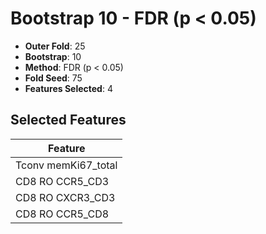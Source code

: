 # Bootstrap 10 - FDR (p < 0.05)

- **Outer Fold**: 25
- **Bootstrap**: 10
- **Method**: FDR (p < 0.05)
- **Fold Seed**: 75
- **Features Selected**: 4

## Selected Features

| Feature |
|---------|
| Tconv memKi67_total |
| CD8 RO CCR5_CD3 |
| CD8 RO CXCR3_CD3 |
| CD8 RO CCR5_CD8 |
